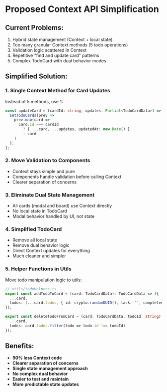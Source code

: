 # Proposed Context API Simplification

## Current Problems:
1. Hybrid state management (Context + local state)
2. Too many granular Context methods (5 todo operations)
3. Validation logic scattered in Context
4. Repetitive "find and update card" patterns
5. Complex TodoCard with dual behavior modes

## Simplified Solution:

### 1. Single Context Method for Card Updates
Instead of 5 methods, use 1:
```typescript
const updateCard = (cardId: string, updates: Partial<TodoCardData>) => {
  setTodoCards(prev => 
    prev.map(card => 
      card.id === cardId 
        ? { ...card, ...updates, updatedAt: new Date() }
        : card
    )
  );
};
```

### 2. Move Validation to Components
- Context stays simple and pure
- Components handle validation before calling Context
- Clearer separation of concerns

### 3. Eliminate Dual State Management
- All cards (modal and board) use Context directly
- No local state in TodoCard
- Modal behavior handled by UI, not state

### 4. Simplified TodoCard
- Remove all local state
- Remove dual behavior logic  
- Direct Context updates for everything
- Much cleaner and simpler

### 5. Helper Functions in Utils
Move todo manipulation logic to utils:
```typescript
// utils/todoHelpers.ts
export const addTodoToCard = (card: TodoCardData): TodoCardData => ({
  ...card,
  todos: [...card.todos, { id: crypto.randomUUID(), task: '', completed: false }]
});

export const deleteTodoFromCard = (card: TodoCardData, todoId: string): TodoCardData => ({
  ...card,
  todos: card.todos.filter(todo => todo.id !== todoId)
});
```

## Benefits:
- **50% less Context code**
- **Clearer separation of concerns**
- **Single state management approach**
- **No complex dual behavior**
- **Easier to test and maintain**
- **More predictable state updates**